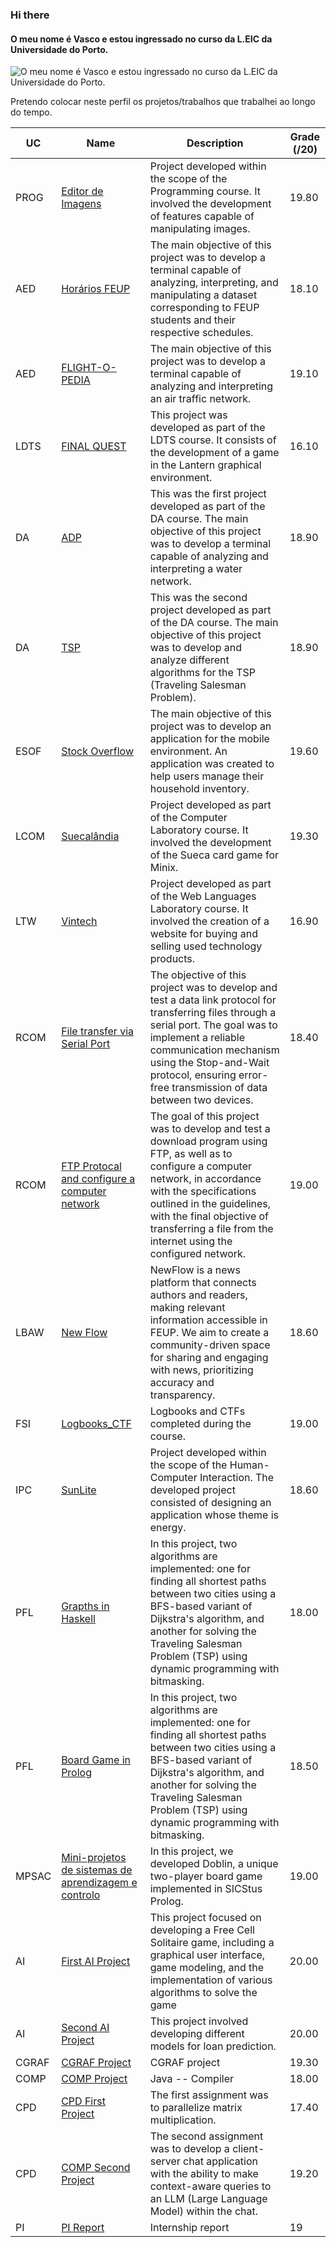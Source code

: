 ### Hi there
#### O meu nome é Vasco e estou ingressado no curso da L.EIC da Universidade do Porto.
![O meu nome é Vasco e estou ingressado no curso da L.EIC da Universidade do Porto.](https://upload.wikimedia.org/wikipedia/pt/2/2b/Feuporto.png)

Pretendo colocar neste perfil os projetos/trabalhos que trabalhei ao longo do tempo. 

| UC   | Name      | Description                                                                                                                                                   | Grade (/20) |
|------|-----------|---------------------------------------------------------------------------------------------------------------------------------------------------------------|-------------|
| PROG | [Editor de Imagens](https://github.com/pchmelo/Projeto_prog)  | Project developed within the scope of the Programming course. It involved the development of features capable of manipulating images.                                                                                                    | 19.80        |
| AED | [Horários FEUP](https://github.com/pchmelo/AED_project_1)  | The main objective of this project was to develop a terminal capable of analyzing, interpreting, and manipulating a dataset corresponding to FEUP students and their respective schedules.                                                                                                   | 18.10        |
| AED | [FLIGHT-O-PEDIA](https://github.com/pchmelo/AED_project_2)  | The main objective of this project was to develop a terminal capable of analyzing and interpreting an air traffic network.                                                                                                 | 19.10        |
| LDTS | [FINAL QUEST](https://github.com/pchmelo/Projeto_LDTS)  | This project was developed as part of the LDTS course. It consists of the development of a game in the Lantern graphical environment.                                                                                                    | 16.10        |
| DA | [ADP](https://github.com/pchmelo/DA_project_1)  | This was the first project developed as part of the DA course. The main objective of this project was to develop a terminal capable of analyzing and interpreting a water network.                                                                                                    | 18.90        |
| DA | [TSP](https://github.com/pchmelo/DA_project_2)  | This was the second project developed as part of the DA course. The main objective of this project was to develop and analyze different algorithms for the TSP (Traveling Salesman Problem).                                                                                                 | 18.90        |
| ESOF | [Stock Overflow](https://github.com/pchmelo/ESOF_Project)  | The main objective of this project was to develop an application for the mobile environment. An application was created to help users manage their household inventory.                                                                                                 | 19.60        |
| LCOM | [Suecalândia](https://github.com/pchmelo/LCOM_Projeto/tree/main)  | Project developed as part of the Computer Laboratory course. It involved the development of the Sueca card game for Minix.                                                                                             | 19.30        |
| LTW | [Vintech](https://github.com/pchmelo/LTW_Project)  | Project developed as part of the Web Languages Laboratory course. It involved the creation of a website for buying and selling used technology products.                                                                                             | 16.90        |
| RCOM | [File transfer via Serial Port](https://github.com/pchmelo/RCOM_Proj1)  | The objective of this project was to develop and test a data link protocol for transferring files through a serial port. The goal was to implement a reliable communication mechanism using the Stop-and-Wait protocol, ensuring error-free transmission of data between two devices.                                                                                                    | 18.40        |
| RCOM | [FTP Protocal and configure a computer network](https://github.com/pchmelo/RCOM_Proj2)  | The goal of this project was to develop and test a download program using FTP, as well as to configure a computer network, in accordance with the specifications outlined in the guidelines, with the final objective of transferring a file from the internet using the configured network.                                                                                                    | 19.00        |
| LBAW | [New Flow](https://github.com/pchmelo/LBAW_Project)  | NewFlow is a news platform that connects authors and readers, making relevant information accessible in FEUP. We aim to create a community-driven space for sharing and engaging with news, prioritizing accuracy and transparency.   | 18.60        |
| FSI | [Logbooks_CTF](https://github.com/pchmelo/FSI_logbooks_CTF)  | Logbooks and CTFs completed during the course.                                                                                                    | 19.00        |
| IPC | [SunLite](https://github.com/pchmelo/IPC_project)  | Project developed within the scope of the Human-Computer Interaction. The developed project consisted of designing an application whose theme is energy.| 18.60        |
| PFL | [Grapths in Haskell](https://github.com/pchmelo/PFL_Project_1)  | In this project, two algorithms are implemented: one for finding all shortest paths between two cities using a BFS-based variant of Dijkstra's algorithm, and another for solving the Traveling Salesman Problem (TSP) using dynamic programming with bitmasking.                                                                                                    | 18.00        |
| PFL | [Board Game in Prolog](https://github.com/pchmelo/PFL_Project_2)  | In this project, two algorithms are implemented: one for finding all shortest paths between two cities using a BFS-based variant of Dijkstra's algorithm, and another for solving the Traveling Salesman Problem (TSP) using dynamic programming with bitmasking.                                                                                                    | 18.50        |
| MPSAC | [Mini-projetos de sistemas de aprendizagem e controlo](https://github.com/pchmelo/MPSAC_Project)  | In this project, we developed Doblin, a unique two-player board game implemented in SICStus Prolog.                                                                                                  |19.00        |
| AI | [First AI Project](https://github.com/pchmelo/AI_Project_1)  | This project focused on developing a Free Cell Solitaire game, including a graphical user interface, game modeling, and the implementation of various algorithms to solve the game                                                                                                |20.00        |
| AI | [Second AI Project](https://github.com/pchmelo/AI_Project_2/tree/master)  | This project involved developing different models for loan prediction.                                                                                                |20.00        |
| CGRAF | [CGRAF Project](https://github.com/pchmelo/CGRAF-Project/tree/main)  | CGRAF project                                                                                               |19.30        |
| COMP | [COMP Project](https://github.com/pchmelo/COMP_Project/tree/master)  | Java -- Compiler                                                                                        |18.00        |
| CPD | [CPD First Project](https://github.com/pchmelo/CPD_Projects/tree/main/assign1) | The first assignment was to parallelize matrix multiplication.                                                                                     |17.40   |
| CPD | [COMP Second Project](https://github.com/pchmelo/CPD_Projects/tree/main/assign2)  | The second assignment was to develop a client-server chat application with the ability to make context-aware queries to an LLM (Large Language Model) within the chat.                                                                                     |19.20        |
| PI | [PI Report](https://github.com/pchmelo/internship_report)  | Internship report                                                                                    |19        |




